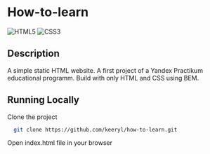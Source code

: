 # How-to-learn
![HTML5](https://img.shields.io/badge/html5-%23E34F26.svg?style=for-the-badge&logo=html5&logoColor=white)
![CSS3](https://img.shields.io/badge/css3-%231572B6.svg?style=for-the-badge&logo=css3&logoColor=white)

##  Description

A simple static HTML website. A first project of a Yandex Practikum educational programm. Build with only HTML and CSS using BEM.



## Running Locally

Clone the project

```bash
  git clone https://github.com/keeryl/how-to-learn.git
```

Open index.html file in your browser
